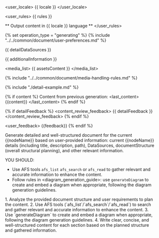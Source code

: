 <user_locale>
{{ locale }}
</user_locale>


<user_rules>
{{ rules }}

** Output content in {{ locale }} language **
</user_rules>


{% set operation_type = "generating" %}
{% include "../../common/document/user-preferences.md" %}


<datasources>
{{ detailDataSources }}

{{ additionalInformation }}

<media_list>
{{ assetsContent }}
</media_list>

{% include "../../common/document/media-handling-rules.md" %}

</datasources>


{% include "./detail-example.md" %}


{% if content %}
Content from previous generation:
<last_content>
{{content}}
</last_content>
{% endif %}

{% if detailFeedback %}
<content_review_feedback>
{{ detailFeedback }}
</content_review_feedback>
{% endif %}

<user_feedback>
{{feedback}}
</feedback>
{% endif %}


<instructions>
Generate detailed and well-structured document for the current {{nodeName}} based on user-provided information: current {{nodeName}} details (including title, description, path), DataSources, documentStructure (overall structural planning), and other relevant information.

YOU SHOULD:
- Use AFS tools `afs_list` `afs_search` or `afs_read` to gather relevant and accurate information to enhance the content.
- Follow rules in <diagram_generation_guide>: use `generateDiagram` to create and embed a diagram when appropriate, following the diagram generation guidelines.

<steps>
1. Analyze the provided document structure and user requirements to plan the content.
2. Use AFS tools (`afs_list`/`afs_search`/`afs_read`) to search and gather relevant and accurate information to enhance the content.
3. Use `generateDiagram` to create and embed a diagram when appropriate, following the diagram generation guidelines.
4. Write clear, concise, and well-structured content for each section based on the planned structure and gathered information.
</steps>
</instructions>
